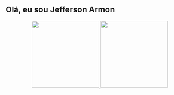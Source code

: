 ## Olá, eu sou Jefferson Armon
<div align="center">
  <a href="https://github.com/Jefferson-Armon">
  <img height="180em" src="https://github-readme-stats.vercel.app/api?username=Jefferson-Armon&show_icons=true&theme=dracula&include_all_commits=true&count_private=true"/>
  <img height="180em" src="https://github-readme-stats.vercel.app/api/top-langs/?username=Jefferson-Armon&layout=compact&langs_count=7&theme=dracula"/>
</div>


